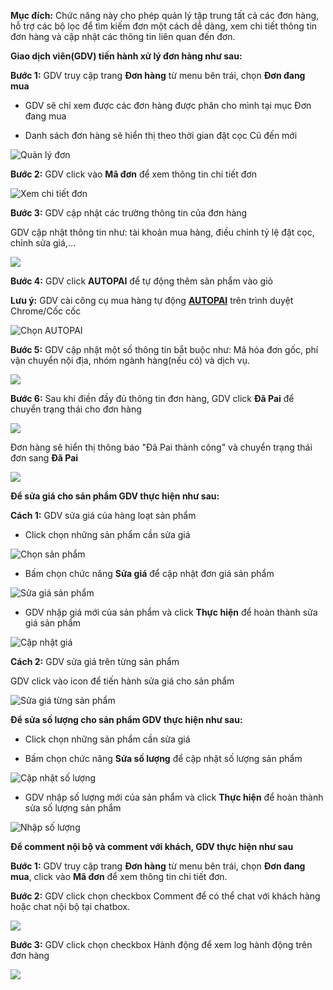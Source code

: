 **Mục đích:** Chức năng này cho phép quản lý tập trung tất cả các đơn hàng, hỗ trợ các bộ lọc để tìm kiếm đơn một cách dễ dàng, xem chi tiết thông tin đơn hàng và cập nhật các thông tin liên quan đến đơn.

**Giao dịch viên(GDV) tiến hành xử lý đơn hàng như sau:**

**Bước 1:** GDV truy cập trang **Đơn hàng** từ menu bên trái, chọn **Đơn đang mua**
 
  * GDV sẽ chỉ xem được các đơn hàng được phân cho mình tại mục Đơn đang mua
  
  * Danh sách đơn hàng sẽ hiển thị theo thời gian đặt cọc Cũ đến mới

![Quản lý đơn](https://user-images.githubusercontent.com/75475064/105571702-ce1ceb00-5d84-11eb-96dc-15ec8a67ba3c.png)

**Bước 2:** GDV click vào **Mã đơn** để xem thông tin chi tiết đơn

![Xem chi tiết đơn](https://user-images.githubusercontent.com/75475064/105571767-41266180-5d85-11eb-9c54-cad1f940bac6.png)

**Bước 3:** GDV cập nhật các trường thông tin của đơn hàng

  GDV cập nhật thông tin như: tài khoản mua hàng, điều chỉnh tỷ lệ đặt cọc, chỉnh sửa giá,…

![](https://user-images.githubusercontent.com/75475064/105573227-9155f180-5d8e-11eb-911c-4f6163642235.png)

**Bước 4:** GDV click **AUTOPAI** để tự động thêm sản phẩm vào giỏ
  
  **Lưu ý:** GDV cài công cụ mua hàng tự động **[AUTOPAI](https://chrome.google.com/webstore/detail/c%C3%B4ng-c%E1%BB%A5-mua-h%C3%A0ng-gobiz/fmknmegefdocamdggpdlcnippgjfelmn)** trên trình duyệt Chrome/Cốc cốc
  
![Chọn AUTOPAI](https://user-images.githubusercontent.com/75475064/105572082-88155680-5d87-11eb-9166-9259f37b9cbb.png)
  
**Bước 5:** GDV cập nhật một số thông tin bắt buộc như: Mã hóa đơn gốc, phí vận chuyển nội địa, nhóm ngành hàng(nếu có) và dịch vụ.
 
![](https://user-images.githubusercontent.com/75475064/105573026-3e2f6f00-5d8d-11eb-9c13-e87d691048a8.png)

**Bước 6:** Sau khi điền đầy đủ thông tin đơn hàng, GDV click **Đã Pai** để chuyển trạng thái cho đơn hàng

![](https://user-images.githubusercontent.com/75475064/105573164-33290e80-5d8e-11eb-8108-21e6754313ae.png)

Đơn hàng sẽ hiển thị thông báo "Đã Pai thành công" và chuyển trạng thái đơn sang **Đã Pai**

![](https://user-images.githubusercontent.com/75475064/105573155-260c1f80-5d8e-11eb-8579-910a2288dae1.png)

**Để sửa giá cho sản phẩm GDV thực hiện như sau:**

**Cách 1:** GDV sửa giá của hàng loạt sản phẩm

  * Click chọn những sản phẩm cần sửa giá
  
![Chọn sản phẩm](https://user-images.githubusercontent.com/75475064/105572278-c52e1880-5d88-11eb-8b8f-09efe2f381d5.png)

  * Bấm chọn chức năng **Sửa giá** để cập nhật đơn giá sản phẩm
  
![Sửa giá sản phẩm](https://user-images.githubusercontent.com/75475064/105572447-be53d580-5d89-11eb-8657-88bf220e5fcc.png)
  
  * GDV nhập giá mới của sản phẩm và click **Thực hiện** để hoàn thành sửa giá sản phẩm
  
![Cập nhật giá](https://user-images.githubusercontent.com/75475064/105572349-38378f00-5d89-11eb-8d2c-ed8a8ddb09cf.png)

**Cách 2:** GDV sửa giá trên từng sản phẩm

  GDV click vào icon để tiến hành sửa giá cho sản phẩm

![Sửa giá từng sản phẩm](https://user-images.githubusercontent.com/75475064/105572307-e4c54100-5d88-11eb-8fce-50db8afbd66e.png)

**Để sửa số lượng cho sản phẩm GDV thực hiện như sau:**
  
  * Click chọn những sản phẩm cần sửa giá
  
  * Bấm chọn chức năng **Sửa số lượng** để cập nhật số lượng sản phẩm
  
![Cập nhật số lượng](https://user-images.githubusercontent.com/75475064/105572573-80a37c80-5d8a-11eb-8da5-ef40832eed3b.png)

  * GDV nhập số lượng mới của sản phẩm và click **Thực hiện** để hoàn thành sửa số lượng sản phẩm
  
![Nhập số lượng](https://user-images.githubusercontent.com/75475064/105572609-c4968180-5d8a-11eb-8a31-a3f276c6de90.png)

**Để comment nội bộ và comment với khách, GDV thực hiện như sau**

 **Bước 1:** GDV truy cập trang **Đơn hàng** từ menu bên trái, chọn **Đơn đang mua**, click vào **Mã đơn** để xem thông tin chi tiết đơn.
 
 **Bước 2:** GDV click chọn checkbox Comment để có thể chat với khách hàng hoặc chat nội bộ tại chatbox.
 
 ![](https://user-images.githubusercontent.com/75475064/106115888-d9588800-6183-11eb-8f82-96d659bb8a16.png)
 
 **Bước 3:** GDV click chọn checkbox Hành động để xem log hành động trên đơn hàng
 
 ![](https://user-images.githubusercontent.com/75475064/106116004-fee59180-6183-11eb-8b68-f86cee469fb1.png)


 
